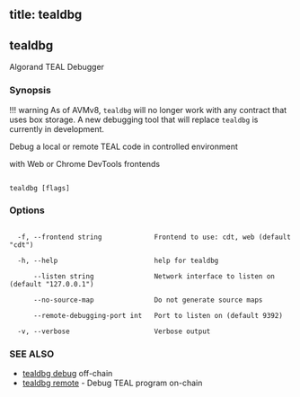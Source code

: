 title: tealdbg
---
## tealdbg



Algorand TEAL Debugger



### Synopsis

!!! warning
    As of AVMv8, `tealdbg` will no longer work with any contract that uses box storage. A new debugging tool that will replace `tealdbg` is currently in development.

Debug a local or remote TEAL code in controlled environment

with Web or Chrome DevTools frontends



```

tealdbg [flags]

```



### Options



```

  -f, --frontend string             Frontend to use: cdt, web (default "cdt")

  -h, --help                        help for tealdbg

      --listen string               Network interface to listen on (default "127.0.0.1")

      --no-source-map               Do not generate source maps

      --remote-debugging-port int   Port to listen on (default 9392)

  -v, --verbose                     Verbose output

```



### SEE ALSO



* [tealdbg debug](../debug/) off-chain
* [tealdbg remote](../remote/)	 - Debug TEAL program on-chain



